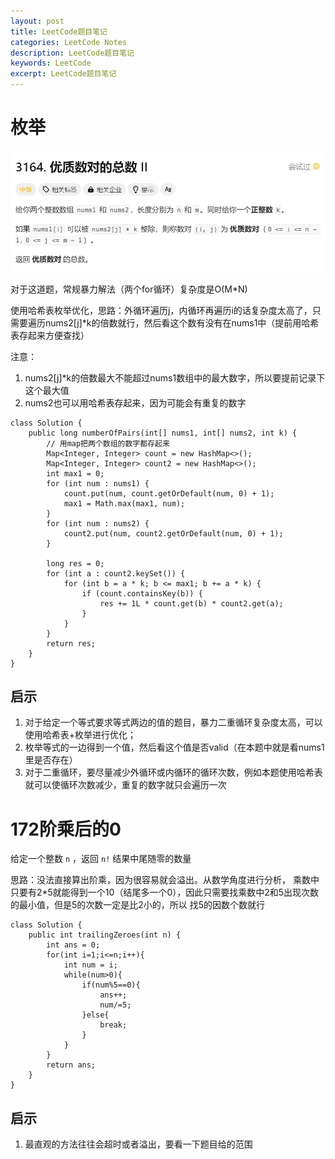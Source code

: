 ```yaml
---
layout: post
title: LeetCode题目笔记
categories: LeetCode Notes
description: LeetCode题目笔记
keywords: LeetCode
excerpt: LeetCode题目笔记
---
```


# 枚举
![](/images/posts/meiju.png)

对于这道题，常规暴力解法（两个for循环）复杂度是O(M*N)

使用哈希表枚举优化，思路：外循环遍历j，内循环再遍历i的话复杂度太高了，只需要遍历nums2[j]*k的倍数就行，然后看这个数有没有在nums1中（提前用哈希表存起来方便查找）

注意：
1. nums2[j]*k的倍数最大不能超过nums1数组中的最大数字，所以要提前记录下这个最大值
2. nums2也可以用哈希表存起来，因为可能会有重复的数字

```
class Solution {
    public long numberOfPairs(int[] nums1, int[] nums2, int k) {
        // 用map把两个数组的数字都存起来
        Map<Integer, Integer> count = new HashMap<>();
        Map<Integer, Integer> count2 = new HashMap<>();
        int max1 = 0;
        for (int num : nums1) {
            count.put(num, count.getOrDefault(num, 0) + 1);
            max1 = Math.max(max1, num);
        }
        for (int num : nums2) {
            count2.put(num, count2.getOrDefault(num, 0) + 1);
        }

        long res = 0;
        for (int a : count2.keySet()) {
            for (int b = a * k; b <= max1; b += a * k) {
                if (count.containsKey(b)) {
                    res += 1L * count.get(b) * count2.get(a);
                }
            }
        }
        return res;
    }
}
```

## 启示
1. 对于给定一个等式要求等式两边的值的题目，暴力二重循环复杂度太高，可以使用哈希表+枚举进行优化；
2. 枚举等式的一边得到一个值，然后看这个值是否valid（在本题中就是看nums1里是否存在）
3. 对于二重循环，要尽量减少外循环或内循环的循环次数，例如本题使用哈希表就可以使循环次数减少，重复的数字就只会遍历一次

# 172阶乘后的0
给定一个整数 `n` ，返回 `n!` 结果中尾随零的数量

思路：没法直接算出阶乘，因为很容易就会溢出。从数学角度进行分析，
乘数中只要有2*5就能得到一个10（结尾多一个0），因此只需要找乘数中2和5出现次数的最小值，但是5的次数一定是比2小的，所以
找5的因数个数就行

```
class Solution {
    public int trailingZeroes(int n) {
        int ans = 0;
        for(int i=1;i<=n;i++){
            int num = i;
            while(num>0){
                if(num%5==0){
                    ans++;
                    num/=5;
                }else{
                    break;
                }
            }
        }
        return ans;
    }
}
```

## 启示
1. 最直观的方法往往会超时或者溢出，要看一下题目给的范围